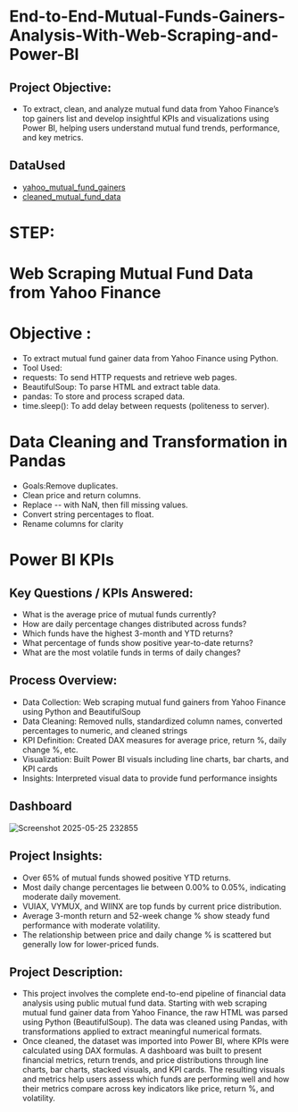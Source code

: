 # End-to-End-Mutual-Funds-Gainers-Analysis-With-Web-Scraping-and-Power-BI
## Project Objective:
- To extract, clean, and analyze mutual fund data from Yahoo Finance’s top gainers list and develop insightful KPIs and visualizations using Power BI, helping users understand mutual fund trends, performance, and key metrics.
## DataUsed
- [yahoo_mutual_fund_gainers](https://github.com/Shadab8081/End-to-End-Mutual-Funds-Gainers-Analysis-With-Web-Scraping-and-Power-BI/blob/main/yahoo_mutual_fund_gainers.csv)
- [cleaned_mutual_fund_data](https://github.com/Shadab8081/End-to-End-Mutual-Funds-Gainers-Analysis-With-Web-Scraping-and-Power-BI/blob/main/cleaned_mutual_fund_data.csv)
# STEP:
# Web Scraping Mutual Fund Data from Yahoo Finance
# Objective :
- To extract mutual fund gainer data from Yahoo Finance using Python.
- Tool Used:
- requests: To send HTTP requests and retrieve web pages.
- BeautifulSoup: To parse HTML and extract table data.
- pandas: To store and process scraped data.
- time.sleep(): To add delay between requests (politeness to server).
# Data Cleaning and Transformation in Pandas
- Goals:Remove duplicates.
- Clean price and return columns.
- Replace -- with NaN, then fill missing values.
- Convert string percentages to float.
- Rename columns for clarity
# Power BI KPIs
## Key Questions / KPIs Answered:
- What is the average price of mutual funds currently?
- How are daily percentage changes distributed across funds?
- Which funds have the highest 3-month and YTD returns?
- What percentage of funds show positive year-to-date returns?
- What are the most volatile funds in terms of daily changes?
## Process Overview:
- Data Collection:	Web scraping mutual fund gainers from Yahoo Finance using Python and BeautifulSoup
- Data Cleaning:	Removed nulls, standardized column names, converted percentages to numeric, and cleaned strings
- KPI Definition:	Created DAX measures for average price, return %, daily change %, etc.
- Visualization:	Built Power BI visuals including line charts, bar charts, and KPI cards
- Insights:	Interpreted visual data to provide fund performance insights
## Dashboard
![Screenshot 2025-05-25 232855](https://github.com/user-attachments/assets/f95af37b-0385-49fd-bfa5-3205fa7780bc)
## Project Insights:
- Over 65% of mutual funds showed positive YTD returns.
- Most daily change percentages lie between 0.00% to 0.05%, indicating moderate daily movement.
- VUIAX, VYMUX, and WIINX are top funds by current price distribution.
- Average 3-month return and 52-week change % show steady fund performance with moderate volatility.
- The relationship between price and daily change % is scattered but generally low for lower-priced funds.
## Project Description:
- This project involves the complete end-to-end pipeline of financial data analysis using public mutual fund data. Starting with web scraping mutual fund gainer data from Yahoo Finance, the raw HTML was parsed using Python (BeautifulSoup). The data was cleaned using Pandas, with transformations applied to extract meaningful numerical formats.
- Once cleaned, the dataset was imported into Power BI, where KPIs were calculated using DAX formulas. A dashboard was built to present financial metrics, return trends, and price distributions through line charts, bar charts, stacked visuals, and KPI cards. The resulting visuals and metrics help users assess which funds are performing well and how their metrics compare across key indicators like price, return %, and volatility.
